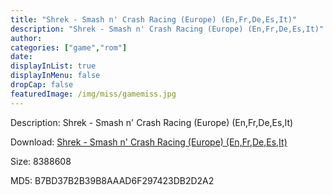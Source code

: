 ```yaml
---
title: "Shrek - Smash n' Crash Racing (Europe) (En,Fr,De,Es,It)"
description: "Shrek - Smash n' Crash Racing (Europe) (En,Fr,De,Es,It)"
author: 
categories: ["game","rom"]
date: 
displayInList: true
displayInMenu: false
dropCap: false
featuredImage: /img/miss/gamemiss.jpg
---
```


Description: Shrek - Smash n' Crash Racing (Europe) (En,Fr,De,Es,It)

Download: <a style="text-decoration:underline;" href="https://mega.nz/#!DOYwhQIK!L8aHoleDK2sTl66ifd_oZdIVN-H84E1WgiImN3GLMfk" target = "_blank" rel = "nofollow" > Shrek - Smash n' Crash Racing (Europe) (En,Fr,De,Es,It)</a>

Size: 8388608

MD5: B7BD37B2B39B8AAAD6F297423DB2D2A2

